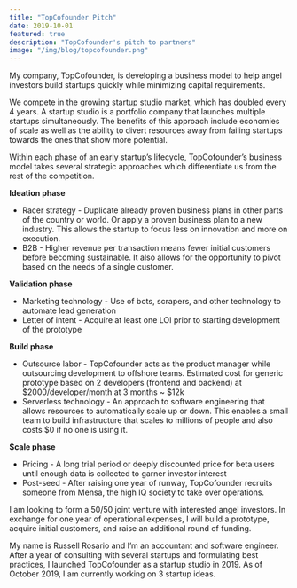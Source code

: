 ```yaml
---
title: "TopCofounder Pitch"
date: 2019-10-01
featured: true
description: "TopCofounder's pitch to partners"
image: "/img/blog/topcofounder.png"
---
```


My company, TopCofounder, is developing a business model to help angel investors build startups quickly while minimizing capital requirements.

We compete in the growing startup studio market, which has doubled every 4 years. A startup studio is a portfolio company that launches multiple startups simultaneously. The benefits of this approach include economies of scale as well as the ability to divert resources away from failing startups towards the ones that show more potential.

Within each phase of an early startup’s lifecycle, TopCofounder’s business model takes several strategic approaches which differentiate us from the rest of the competition. 

<b>Ideation phase</b>

- Racer strategy - Duplicate already proven business plans in other parts of the country or world. Or apply a proven business plan to a new industry. This allows the startup to focus less on innovation and more on execution. 
- B2B - Higher revenue per transaction means fewer initial customers before becoming sustainable. It also allows for the opportunity to pivot based on the needs of a single customer.

<b>Validation phase</b>

- Marketing technology - Use of bots, scrapers, and other technology to automate lead generation
- Letter of intent - Acquire at least one LOI prior to starting development of the prototype

<b>Build phase</b>

- Outsource labor - TopCofounder acts as the product manager while outsourcing development to offshore teams. Estimated cost for generic prototype based on 2 developers (frontend and backend) at $2000/developer/month at 3 months ~ $12k
- Serverless technology - An approach to software engineering that allows resources to automatically scale up or down. This enables a small team to build infrastructure that scales to millions of people and also costs $0 if no one is using it.

<b>Scale phase</b>

- Pricing - A long trial period or deeply discounted price for beta users until enough data is collected to garner investor interest
- Post-seed - After raising one year of runway, TopCofounder recruits someone from Mensa, the high IQ society to take over operations.

I am looking to form a 50/50 joint venture with interested angel investors. In exchange for one year of operational expenses, I will build a prototype, acquire initial customers, and raise an additional round of funding.

My name is Russell Rosario and I’m an accountant and software engineer. After a year of consulting with several startups and formulating best practices, I launched TopCofounder as a startup studio in 2019. As of October 2019, I am currently working on 3 startup ideas.